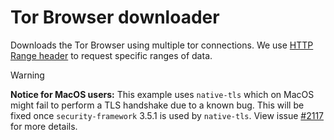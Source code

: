 
# Tor Browser downloader

Downloads the Tor Browser using multiple tor connections.
We use [HTTP Range header](https://developer.mozilla.org/en-US/docs/Web/HTTP/Range_requests) to request specific ranges of data.

> [!WARNING]
> **Notice for MacOS users:** This example uses `native-tls` which on MacOS might fail to perform a TLS handshake due to a known bug.
> This will be fixed once `security-framework` 3.5.1 is used by `native-tls`. View issue [#2117](https://gitlab.torproject.org/tpo/core/arti/-/issues/2117) for more details.
